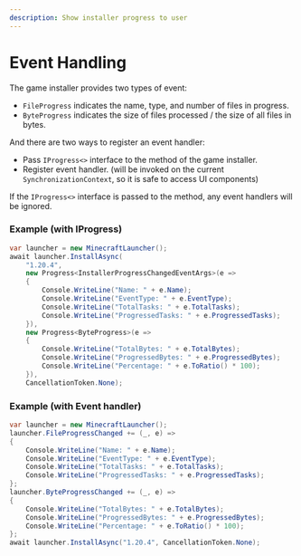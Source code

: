 ```yaml
---
description: Show installer progress to user
---
```


# Event Handling

The game installer provides two types of event:

* `FileProgress` indicates the name, type, and number of files in progress.
* `ByteProgress` indicates the size of files processed / the size of all files in bytes.

And there are two ways to register an event handler:

* Pass `IProgress<>` interface to the method of the game installer.
* Register event handler. (will be invoked on the current `SynchronizationContext`, so it is safe to access UI components)

If the `IProgress<>` interface is passed to the method, any event handlers will be ignored.&#x20;

### Example (with IProgress)

```csharp
var launcher = new MinecraftLauncher();
await launcher.InstallAsync(
    "1.20.4", 
    new Progress<InstallerProgressChangedEventArgs>(e =>
    {
        Console.WriteLine("Name: " + e.Name);
        Console.WriteLine("EventType: " + e.EventType);
        Console.WriteLine("TotalTasks: " + e.TotalTasks);
        Console.WriteLine("ProgressedTasks: " + e.ProgressedTasks);
    }),
    new Progress<ByteProgress>(e =>
    {
        Console.WriteLine("TotalBytes: " + e.TotalBytes);
        Console.WriteLine("ProgressedBytes: " + e.ProgressedBytes);
        Console.WriteLine("Percentage: " + e.ToRatio() * 100);
    }),
    CancellationToken.None);
```

### Example (with Event handler)

```csharp
var launcher = new MinecraftLauncher();
launcher.FileProgressChanged += (_, e) =>
{
    Console.WriteLine("Name: " + e.Name);
    Console.WriteLine("EventType: " + e.EventType);
    Console.WriteLine("TotalTasks: " + e.TotalTasks);
    Console.WriteLine("ProgressedTasks: " + e.ProgressedTasks);
};
launcher.ByteProgressChanged += (_, e) =>
{
    Console.WriteLine("TotalBytes: " + e.TotalBytes);
    Console.WriteLine("ProgressedBytes: " + e.ProgressedBytes);
    Console.WriteLine("Percentage: " + e.ToRatio() * 100);
};
await launcher.InstallAsync("1.20.4", CancellationToken.None);
```
